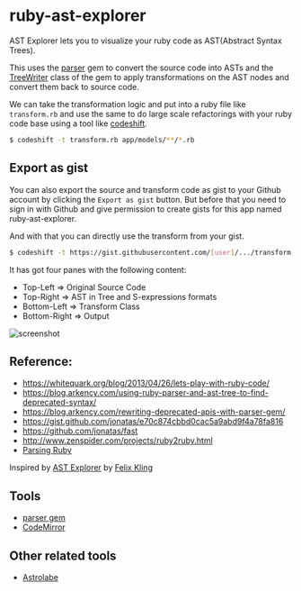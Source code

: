 # ruby-ast-explorer

AST Explorer lets you to visualize your ruby code as AST(Abstract Syntax Trees). 

This uses the [parser](https://github.com/whitequark/parser) gem to convert the source code into ASTs 
and the [TreeWriter](https://www.rubydoc.info/github/whitequark/parser/Parser/TreeRewriter) class
of the gem to apply transformations on the AST nodes and convert them back to source code.

We can take the transformation logic and put into a ruby file like `transform.rb` and use 
the same to do large scale refactorings with your ruby code base using a tool like [codeshift](https://github.com/rajasegar/codeshift).

```sh
$ codeshift -t transform.rb app/models/**/*.rb
```

## Export as gist
You can also export the source and transform code as gist to your Github account by clicking
the `Export as gist` button. But before that you need to sign in with Github and give permission to create gists for this app named ruby-ast-explorer.


And with that you can directly use the transform from your gist.
```sh
$ codeshift -t https://gist.githubusercontent.com/[user]/.../transform.rb  app/models/**/*.rb
```

It has got four panes with the following content:

* Top-Left => Original Source Code
* Top-Right => AST in Tree and S-expressions formats
* Bottom-Left => Transform Class
* Bottom-Right => Output

![screenshot](https://github.com/rajasegar/ruby-ast-explorer/blob/master/public/screenshot.png)


## Reference:
* https://whitequark.org/blog/2013/04/26/lets-play-with-ruby-code/
* https://blog.arkency.com/using-ruby-parser-and-ast-tree-to-find-deprecated-syntax/
* https://blog.arkency.com/rewriting-deprecated-apis-with-parser-gem/
* https://gist.github.com/jonatas/e70c874cbbd0cac5a9abd9f4a78fa816
* https://github.com/jonatas/fast
* http://www.zenspider.com/projects/ruby2ruby.html
* [Parsing Ruby](https://whitequark.org/blog/2012/10/02/parsing-ruby/)

Inspired by [AST Explorer](https://astexplorer.net) by [Felix Kling](https://github.com/fkling)

## Tools
* [parser gem](https://github.com/whitequark/parser)
* [CodeMirror](https://codemirror.net/)

## Other related tools
* [Astrolabe](https://github.com/yujinakayama/astrolabe)
